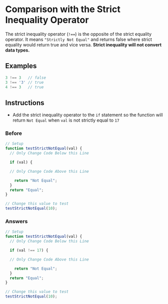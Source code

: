 # Comparison with the Strict Inequality Operator

The strict inequality operator (`!==`) is the opposite of the strict
equality operator. It means `"Strictly Not Equal"` and returns
false where strict equality would return true and vice versa.
**Strict inequality will not convert data types.**

## Examples

```javascript
3 !== 3   // false
3 !== '3' // true
4 !== 3   // true
```

## Instructions
 - Add the strict inequality operator to the `if` statement so the function
 will return `Not Equal` when `val` is not strictly equal to `17`

### Before

```javascript
// Setup
function testStrictNotEqual(val) {
  // Only Change Code Below this Line

  if (val) {

  // Only Change Code Above this Line

    return "Not Equal";
  }
  return "Equal";
}

// Change this value to test
testStrictNotEqual(10);
```

### Answers

```javascript
// Setup
function testStrictNotEqual(val) {
  // Only Change Code Below this Line

  if (val !== 17) {

  // Only Change Code Above this Line

    return "Not Equal";
  }
  return "Equal";
}

// Change this value to test
testStrictNotEqual(10);
```
